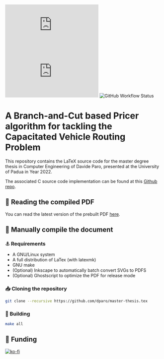 
![GitHub release (latest by date)](https://img.shields.io/github/v/release/dparo/master-thesis.tex?style=for-the-badge) ![GitHub](https://img.shields.io/github/license/dparo/master-thesis.tex?style=for-the-badge) ![GitHub Workflow Status](https://img.shields.io/github/workflow/status/dparo/master-thesis.tex/CI?style=for-the-badge)


# A Branch-and-Cut based Pricer algorithm for tackling the Capacitated Vehicle Routing Problem

This repository contains the LaTeX source code for the master degree thesis
in Computer Engineering of Davide Paro, presented at the University of Padua
in Year 2022.

The associated C source code implementation can be found at this [Github repo](https://github.com/dparo/master-thesis).

## :closed_book: Reading the compiled PDF

You can read the latest version of the prebuilt PDF [here](https://github.com/dparo/master-thesis.tex/releases/latest/download/Paro_Davide.pdf).


## :construction: Manually compile the document 

### :anchor: Requirements
- A GNU/Linux system
- A full distribution of LaTex (with latexmk)
- GNU make
- (Optional) Inkscape to automatically batch convert SVGs to PDFS
- (Optional) Ghostscript to optimize the PDF for release mode

### :inbox_tray: Cloning the repository
```sh
git clone --recursive https://github.com/dparo/master-thesis.tex
```

### :hammer: Building

```sh
make all
```

## :sparkling_heart: Funding

[![ko-fi](https://ko-fi.com/img/githubbutton_sm.svg)](https://ko-fi.com/J3J47WJB2)
